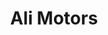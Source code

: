 ---
title: "Ali Motors"
url: /karachi/ali-motors-v3m3-25p-madina-apartment-new-ma-jinnah-rd-muslimabad-pechs/
shop: car
---